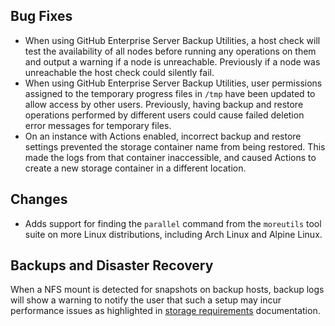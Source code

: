 ## Bug Fixes

* When using GitHub Enterprise Server Backup Utilities, a host check will test the availability of all nodes before running any operations on them and output a warning if a node is unreachable. Previously if a node was unreachable the host check could silently fail.
* When using GitHub Enterprise Server Backup Utilities, user permissions assigned to the temporary progress files in `/tmp` have been updated to allow access by other users. Previously, having backup and restore operations performed by different users could cause failed deletion error messages for temporary files.
* On an instance with Actions enabled, incorrect backup and restore settings prevented the storage container name from being restored. This made the logs from that container inaccessible, and caused Actions to create a new storage container in a different location.

## Changes

* Adds support for finding the `parallel` command from the `moreutils` tool suite on more Linux distributions, including Arch Linux and Alpine Linux. 

## Backups and Disaster Recovery

When a NFS mount is detected for snapshots on backup hosts, backup logs will show a warning to notify the user that such a setup may incur performance issues as highlighted in [storage requirements](https://github.com/github/backup-utils-private/blob/master/docs/requirements.md#storage-requirements) documentation.

